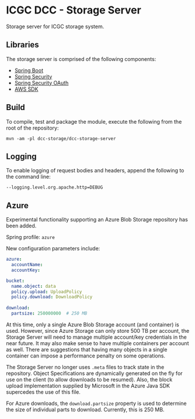 # ICGC DCC - Storage Server

Storage server for ICGC storage system. 

## Libraries

The storage server is comprised of the following components:

- [Spring Boot](http://projects.spring.io/spring-boot/)
- [Spring Security](http://projects.spring.io/spring-security/)
- [Spring Security OAuth](http://projects.spring.io/spring-security-oauth/)
- [AWS SDK](https://aws.amazon.com/sdk-for-java/)

## Build

To compile, test and package the module, execute the following from the root of the repository:

```shell
mvn -am -pl dcc-storage/dcc-storage-server
```

## Logging

To enable logging of request bodies and headers, append the following to the command line:

`--logging.level.org.apache.http=DEBUG`

## Azure

Experimental functionality supporting an Azure Blob Storage repository has been added. 

Spring profile: ``azure``

New configuration parameters include:

```yaml
azure:
  accountName: 
  accountKey: 

bucket:
  name.object: data
  policy.upload: UploadPolicy
  policy.download: DownloadPolicy
  
download:
  partsize: 250000000  # 250 MB
```
At this time, only a single Azure Blob Storage account (and container) is used. However, since Azure Storage can only store 500 TB per account, the Storage Server will need to manage multiple account/key credentials in the near future.  It may also make sense to have multiple containers per account as well. There are suggestions that having many objects in a single container can impose a performance penalty on some operations.

The Storage Server no longer uses ``.meta`` files to track state in the repository. Object Specifications are dynamically generated on the fly for use on the client (to allow downloads to be resumed). Also, the block upload implementation supplied by Microsoft in the Azure Java SDK supercedes the use of this file. 

For Azure downloads, the ``download.partsize`` property is used to determine the size of individual parts to download. Currently, this is 250 MB.



